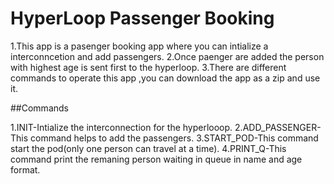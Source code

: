 # HyperLoop Passenger Booking

1.This app is a pasenger booking app where you can intialize a interconncetion and add passengers.
2.Once paenger are added the person with highest age is sent first to the hyperloop.
3.There are different commands to operate this app ,you can download the app as a zip and use it.

##Commands

1.INIT-Intialize the interconnection for the hyperlooop.
2.ADD_PASSENGER-This command helps to add the passengers.
3.START_POD-This command start the pod(only one person can travel at a time).
4.PRINT_Q-This command print the remaning person waiting in queue in name and age format.
